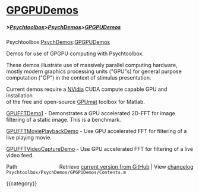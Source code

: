 # [GPGPUDemos](GPGPUDemos)
##### >[Psychtoolbox](Psychtoolbox)>[PsychDemos](PsychDemos)>[GPGPUDemos](GPGPUDemos)

Psychtoolbox:[PsychDemos](PsychDemos):[GPGPUDemos](GPGPUDemos)  
  
Demos for use of GPGPU computing with Psychtoolbox.  
  
These demos illustrate use of massively parallel computing hardware,  
mostly modern graphics processing units ("GPU"s) for general purpose  
computation ("GP") in the context of stimulus presentation.  
  
Current demos require a [NVidia](NVidia) CUDA compute capable GPU and installation  
of the free and open-source [GPUmat](GPUmat) toolbox for Matlab.  
  
  
[GPUFFTDemo1](GPUFFTDemo1)             - Demonstrates a GPU accelerated 2D-FFT for image  
                          filtering of a static image. This is a benchmark.  
  
[GPUFFTMoviePlaybackDemo](GPUFFTMoviePlaybackDemo) - Use GPU accelerated FFT for filtering of a  
                          live playing movie.  
  
[GPUFFTVideoCaptureDemo](GPUFFTVideoCaptureDemo)  - Use GPU accelerated FFT for filtering of a live  
                          video feed.  
  




<div class="code_header" style="text-align:right;">
  <span style="float:left;">Path&nbsp;&nbsp;</span> <span class="counter">Retrieve <a href=
  "https://raw.github.com/Psychtoolbox-3/Psychtoolbox-3/beta/Psychtoolbox/PsychDemos/GPGPUDemos/Contents.m">current version from GitHub</a> | View <a href=
  "https://github.com/Psychtoolbox-3/Psychtoolbox-3/commits/beta/Psychtoolbox/PsychDemos/GPGPUDemos/Contents.m">changelog</a></span>
</div>
<div class="code">
  <code>Psychtoolbox/PsychDemos/GPGPUDemos/Contents.m</code>
</div>

{{category}}